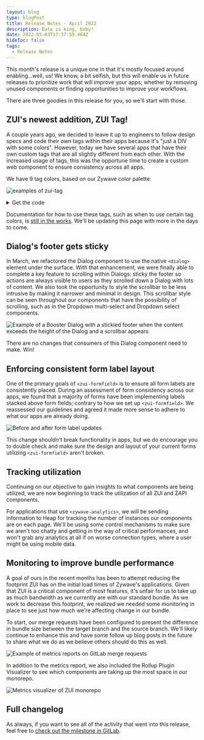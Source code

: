 ```yaml
---
layout: blog
type: blogPost
title: Release Notes - April 2022
description: Data is king, baby!
date: 2022-05-03T17:37:59.464Z
hideToc: false
tags:
  - Release Notes
---
```

This month's release is a unique one in that it's mostly focused around enabling...well, us! We know, a bit selfish, but this will enable us in future releases to prioritize work that will improve your apps; whether by removing unused components or finding opportunities to improve your workflows.

There are three goodies in this release for you, so we'll start with those.

<docs-spacer></docs-spacer>

## ZUI's newest addition, ZUI Tag!

A couple years ago, we decided to leave it up to engineers to follow design specs and code their own tags within their apps because it's "just a DIV with some colors". However, today we have several apps that have their own custom tags that are all slightly different from each other. With the increased usage of tags, this was the opportune time to create a custom web component to ensure consistency across all apps.

We have 9 tag colors, based on our Zywave color palette:

![examples of zui-tag](/images/tags-example.png)

<details><summary>Get the code</summary>

```html
<div class="container">
  <zui-tag color="red">apples</zui-tag>
  <zui-tag color="yellow">bananas</zui-tag>
  <zui-tag color="green">pears</zui-tag>
  <zui-tag color="blue">blueberries</zui-tag>
  <zui-tag color="aqua">some undiscovered aqua fruits</zui-tag>
  <zui-tag color="purple">grapes</zui-tag>
  <zui-tag color="rose">lychees</zui-tag>
  <zui-tag color="orange">oranges</zui-tag>
  <zui-tag color="gray">inedible garbage</zui-tag>
</div>
<style>
  .container {
    margin: 5rem;
    display: flex;
    justify-content: center;
    flex-direction: column;
    gap: 1rem;
  }

  zui-tag {
    display: inline-block;
  }
</style>
```

</details>

<docs-spacer size="small"></docs-spacer>

<docs-note>Documentation for how to use these tags, such as when to use certain tag colors, is [still in the works](/design-system/components/tags/). We'll be updating this page with more in the days to come.</docs-note>

<docs-spacer></docs-spacer>

## Dialog's footer gets sticky

In March, we refactored the Dialog component to use the native `<dialog>` element under the surface. With that enhancement, we were finally able to complete a key feature to scrolling within Dialogs: sticky the footer so actions are always visible to users as they scrolled down a Dialog with lots of content. We also took the opportunity to style the scrollbar to be less intrusive by making it narrower and minimal in design. This scrollbar style can be seen throughout our components that have the possibility of scrolling, such as in the Dropdown multi-select and Dropdown select components.

![Example of a Booster Dialog with a stickied footer when the content exceeds the height of the Dialog and a scrollbar appears](/images/dialog-sticky-footer-example.gif)

There are no changes that consumers of this Dialog component need to make. Win!

<docs-spacer></docs-spacer>

## Enforcing consistent form label layout

One of the primary goals of `<zui-formfield>` is to ensure all form labels are consistently placed. During an assessment of form consistency across our apps, we found that a majority of forms have been implementing labels stacked above form fields; contrary to how we set up `<zui-formfield>`. We reassessed our guidelines and agreed it made more sense to adhere to what our apps are already doing.

![Before and after form label updates](/images/zui-formfield-updates.png)

This change shouldn't break functionality in apps, but we do encourage you to double check and make sure the design and layout of your current forms utilizing `<zui-formfield>` aren't broken.

<docs-spacer></docs-spacer>

## Tracking utilization

Continuing on our objective to gain insights to what components are being utilized, we are now beginning to track the utilization of all ZUI and ZAPI components. 

For applications that use `<zywave-analytics>`, we will be sending information to Heap for tracking the number of instances our components are on each page. We'll be using some control mechanisms to make sure we aren't too chatty and getting in the way of critical performances, and won't grab any analytics at all if on worse connection types, where a user might be using mobile data.

<docs-spacer></docs-spacer>

## Monitoring to improve bundle performance

A goal of ours in the recent months has been to attempt reducing the footprint ZUI has on the initial load times of Zywave's applications. Given that ZUI is a critical component of most features, it's unfair for us to take up as much bandwidth as we currently are with our standard bundle. As we work to decrease this footprint, we realized we needed some monitoring in place to see just how much we're affecting change in our bundle.

To start, our merge requests have been configured to present the difference in bundle size between the target branch and the source branch. We'll likely continue to enhance this and have some follow up blog posts in the future to share what we do as we believe others should do this as well.

![Example of metrics reports on GitLab merge requests](/images/zui-gitlab-metrics.png)

In addition to the metrics report, we also included the Rollup Plugin Visualizer to see which components are taking up the most space in our monorepo.

![Metrics visualizer of ZUI monorepo](/images/zui-metrics-visualizer.png)

<docs-spacer></docs-spacer>

## Full changelog

As always, if you want to see all of the activity that went into this release, feel free to [check out the milestone in GitLab](https://gitlab.com/groups/zywave/devkit/-/milestones/22#tab-issues).